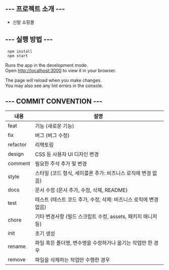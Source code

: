 ## --- 프로젝트 소개 ---

- 신발 쇼핑몰

## --- 실행 방법 ---

```
 npm install
 npm start
```

Runs the app in the development mode.\
Open [http://localhost:3000](http://localhost:3000) to view it in your browser.

The page will reload when you make changes.\
You may also see any lint errors in the console.

## --- COMMIT CONVENTION ---

| 내용     | 설명                                                             |
| -------- | ---------------------------------------------------------------- |
| feat     | 기능 (새로운 기능)                                               |
| fix      | 버그 (버그 수정)                                                 |
| refactor | 리팩토링                                                         |
| design   | CSS 등 사용자 UI 디자인 변경                                     |
| comment  | 필요한 주석 추가 및 변경                                         |
| style    | 스타일 (코드 형식, 세미콜론 추가: 비즈니스 로직에 변경 없음)     |
| docs     | 문서 수정 (문서 추가, 수정, 삭제, README)                        |
| test     | 테스트 (테스트 코드 추가, 수정, 삭제: 비즈니스 로직에 변경 없음) |
| chore    | 기타 변경사항 (빌드 스크립트 수정, assets, 패키지 매니저 등)     |
| init     | 초기 생성                                                        |
| rename   | 파일 혹은 폴더명, 변수명을 수정하거나 옮기는 작업만 한 경우      |
| remove   | 파일을 삭제하는 작업만 수행한 경우                               |
